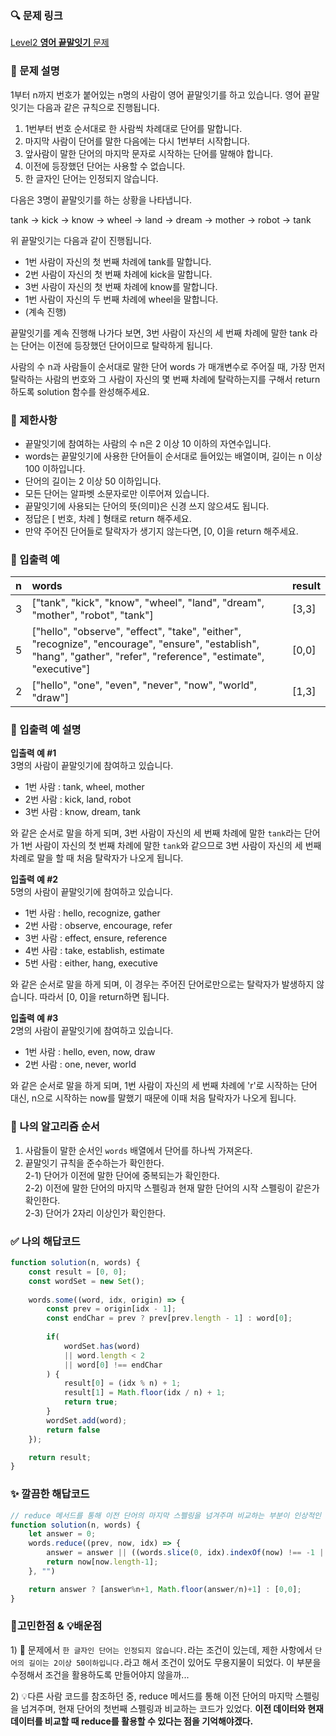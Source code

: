 ### 🔍 문제 링크
[Level2 **영어 끝말잇기** 문제](https://school.programmers.co.kr/learn/courses/30/lessons/12981)

### 📘 문제 설명
1부터 n까지 번호가 붙어있는 n명의 사람이 영어 끝말잇기를 하고 있습니다. 영어 끝말잇기는 다음과 같은 규칙으로 진행됩니다.

1. 1번부터 번호 순서대로 한 사람씩 차례대로 단어를 말합니다.
2. 마지막 사람이 단어를 말한 다음에는 다시 1번부터 시작합니다.
3. 앞사람이 말한 단어의 마지막 문자로 시작하는 단어를 말해야 합니다.
4. 이전에 등장했던 단어는 사용할 수 없습니다.
5. 한 글자인 단어는 인정되지 않습니다.

다음은 3명이 끝말잇기를 하는 상황을 나타냅니다.

tank → kick → know → wheel → land → dream → mother → robot → tank

위 끝말잇기는 다음과 같이 진행됩니다.

- 1번 사람이 자신의 첫 번째 차례에 tank를 말합니다.
- 2번 사람이 자신의 첫 번째 차례에 kick을 말합니다.
- 3번 사람이 자신의 첫 번째 차례에 know를 말합니다.
- 1번 사람이 자신의 두 번째 차례에 wheel을 말합니다.
- (계속 진행)

끝말잇기를 계속 진행해 나가다 보면, 3번 사람이 자신의 세 번째 차례에 말한 tank 라는 단어는 이전에 등장했던 단어이므로 탈락하게 됩니다.

사람의 수 n과 사람들이 순서대로 말한 단어 words 가 매개변수로 주어질 때, 가장 먼저 탈락하는 사람의 번호와 그 사람이 자신의 몇 번째 차례에 탈락하는지를 구해서 return 하도록 solution 함수를 완성해주세요.

### 📕 제한사항
- 끝말잇기에 참여하는 사람의 수 n은 2 이상 10 이하의 자연수입니다.
- words는 끝말잇기에 사용한 단어들이 순서대로 들어있는 배열이며, 길이는 n 이상 100 이하입니다.
- 단어의 길이는 2 이상 50 이하입니다.
- 모든 단어는 알파벳 소문자로만 이루어져 있습니다.
- 끝말잇기에 사용되는 단어의 뜻(의미)은 신경 쓰지 않으셔도 됩니다.
- 정답은 [ 번호, 차례 ] 형태로 return 해주세요.
- 만약 주어진 단어들로 탈락자가 생기지 않는다면, [0, 0]을 return 해주세요.

### 📙 입출력 예
|n|words|result|
|:---|:---|:---|
|3|["tank", "kick", "know", "wheel", "land", "dream", "mother", "robot", "tank"]|[3,3]|
|5|["hello", "observe", "effect", "take", "either", "recognize", "encourage", "ensure", "establish", "hang", "gather", "refer", "reference", "estimate", "executive"]|[0,0]|
|2|["hello", "one", "even", "never", "now", "world", "draw"]|[1,3]|

### 📒 입출력 예 설명
**입출력 예 #1**  
3명의 사람이 끝말잇기에 참여하고 있습니다.

- 1번 사람 : tank, wheel, mother
- 2번 사람 : kick, land, robot
- 3번 사람 : know, dream, tank

와 같은 순서로 말을 하게 되며, 3번 사람이 자신의 세 번째 차례에 말한 `tank`라는 단어가 1번 사람이 자신의 첫 번째 차례에 말한 `tank`와 같으므로 3번 사람이 자신의 세 번째 차례로 말을 할 때 처음 탈락자가 나오게 됩니다.

**입출력 예 #2**  
5명의 사람이 끝말잇기에 참여하고 있습니다.

- 1번 사람 : hello, recognize, gather
- 2번 사람 : observe, encourage, refer
- 3번 사람 : effect, ensure, reference
- 4번 사람 : take, establish, estimate
- 5번 사람 : either, hang, executive

와 같은 순서로 말을 하게 되며, 이 경우는 주어진 단어로만으로는 탈락자가 발생하지 않습니다. 따라서 [0, 0]을 return하면 됩니다.

**입출력 예 #3**  
2명의 사람이 끝말잇기에 참여하고 있습니다.

- 1번 사람 : hello, even, now, draw
- 2번 사람 : one, never, world

와 같은 순서로 말을 하게 되며, 1번 사람이 자신의 세 번째 차례에 'r'로 시작하는 단어 대신, n으로 시작하는 now를 말했기 때문에 이때 처음 탈락자가 나오게 됩니다.

### 📔 나의 알고리즘 순서
1) 사람들이 말한 순서인 `words` 배열에서 단어를 하나씩 가져온다.
2) 끝말잇기 규칙을 준수하는가 확인한다.  
   2-1) 단어가 이전에 말한 단어에 중복되는가 확인한다.  
   2-2) 이전에 말한 단어의 마지막 스펠링과 현재 말한 단어의 시작 스펠링이 같은가 확인한다.  
   2-3) 단어가 2자리 이상인가 확인한다.  

### ✅ 나의 해답코드
```javascript
function solution(n, words) {
    const result = [0, 0];
    const wordSet = new Set();
    
    words.some((word, idx, origin) => {
        const prev = origin[idx - 1];
        const endChar = prev ? prev[prev.length - 1] : word[0];
        
        if(
            wordSet.has(word)
            || word.length < 2
            || word[0] !== endChar
        ) {
            result[0] = (idx % n) + 1;
            result[1] = Math.floor(idx / n) + 1;
            return true;
        }
        wordSet.add(word);
        return false
    });

    return result;
}
```

### ✨ 깔끔한 해답코드
```javascript
// reduce 메서드를 통해 이전 단어의 마지막 스펠링을 넘겨주며 비교하는 부분이 인상적인 코드
function solution(n, words) {
    let answer = 0;
    words.reduce((prev, now, idx) => {
        answer = answer || ((words.slice(0, idx).indexOf(now) !== -1 || prev !== now[0]) ? idx : answer);
        return now[now.length-1];
    }, "")

    return answer ? [answer%n+1, Math.floor(answer/n)+1] : [0,0];
}

```

### 📝고민한점 & 💡배운점
1\) 🤔 문제에서 `한 글자인 단어는 인정되지 않습니다.`라는 조건이 있는데, 제한 사항에서 `단어의 길이는 2이상 50이하입니다.`라고 해서 조건이 있어도 무용지물이 되었다. 이 부분을 수정해서 조건을 활용하도록 만들어야지 않을까...

2\) 💡다른 사람 코드를 참조하던 중, reduce 메서드를 통해 이전 단어의 마지막 스펠링을 넘겨주며, 현재 단어의 첫번째 스펠링과 비교하는 코드가 있었다. **이전 데이터와 현재 데이터를 비교할 때 reduce를 활용할 수 있다는 점을 기억해야겠다.**